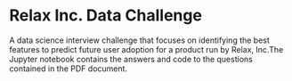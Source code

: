 # Relax Inc. Data Challenge
A data science interview challenge that focuses on identifying the best features to predict future user adoption for a product run by Relax, Inc.The Jupyter notebook contains the answers and code to the questions contained in the PDF document.
